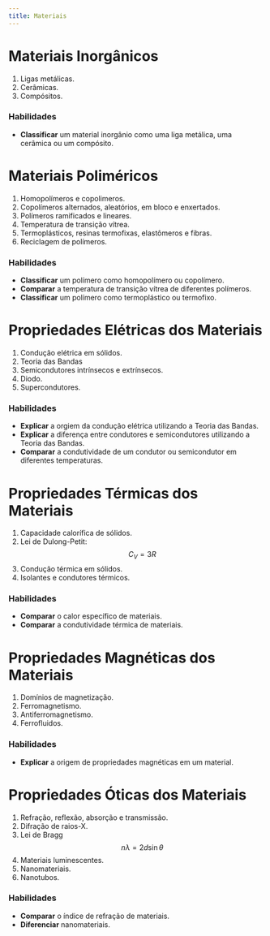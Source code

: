 ```yaml
---
title: Materiais
---
```


# Materiais Inorgânicos

1. Ligas metálicas.
2. Cerâmicas.
3. Compósitos.

### Habilidades

- **Classificar** um material inorgânio como uma liga metálica, uma cerâmica ou um compósito.

# Materiais Poliméricos

1. Homopolímeros e copolimeros.
2. Copolímeros alternados, aleatórios, em bloco e enxertados.
3. Polímeros ramificados e lineares.
4. Temperatura de transição vítrea.
5. Termoplásticos, resinas termofixas, elastômeros e fibras.
6. Reciclagem de polímeros.

### Habilidades

- **Classificar** um polímero como homopolímero ou copolímero.
- **Comparar** a temperatura de transição vítrea de diferentes polímeros.
- **Classificar** um polímero como termoplástico ou termofixo.

# Propriedades Elétricas dos Materiais

1. Condução elétrica em sólidos.
2. Teoria das Bandas
3. Semicondutores intrínsecos e extrínsecos.
4. Diodo.
5. Supercondutores.

### Habilidades

- **Explicar** a orgiem da condução elétrica utilizando a Teoria das Bandas.
- **Explicar** a diferença entre condutores e semicondutores utilizando a Teoria das Bandas.
- **Comparar** a condutividade de um condutor ou semicondutor em diferentes temperaturas.

# Propriedades Térmicas dos Materiais

1. Capacidade calorífica de sólidos.
2. Lei de Dulong-Petit:
    $$
    C_V = 3R
    $$
3. Condução térmica em sólidos.
4. Isolantes e condutores térmicos.

### Habilidades

- **Comparar** o calor específico de materiais.
- **Comparar** a condutividade térmica de materiais.

# Propriedades Magnéticas dos Materiais

1. Domínios de magnetização.
2. Ferromagnetismo.
3. Antiferromagnetismo.
4. Ferrofluidos.

### Habilidades

- **Explicar** a origem de propriedades magnéticas em um material.

# Propriedades Óticas dos Materiais

1. Refração, reflexão, absorção e transmissão.
2. Difração de raios-X.
3. Lei de Bragg
    $$
    n \lambda = 2 d \sin \theta
    $$
3. Materiais luminescentes.
4. Nanomateriais.
5. Nanotubos.

### Habilidades

- **Comparar** o índice de refração de materiais.
- **Diferenciar** nanomateriais.